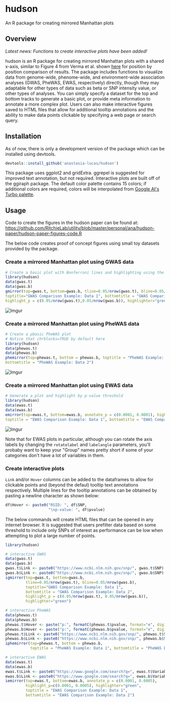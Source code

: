 # hudson
An R package for creating mirrored Manhattan plots

## Overview

*Latest news: Functions to create interactive plots have been added!*

hudson is an R package for creating mirrored Manhattan plots with a shared x-axis, similar to Figure 4 from Verma et al. shown [here](https://www.cell.com/ajhg/fulltext/S0002-9297(18)30062-4) for position by position comparison of results. The package includes functions to visualize data from genome-wide, phenome-wide, and environment-wide association analyses (GWAS, PheWAS, EWAS, respectively) directly, though they may adaptable for other types of data such as beta or SNP intensity value, or other types of analyses. You can simply specify a dataset for the top and bottom tracks to generate a basic plot, or provide meta information to annotate a more complex plot. Users can also make interactive figures saved to HTML files that allow for additional tooltip annotations and the ability to make data points clickable by specifying a web page or search query.

## Installation
As of now, there is only a development version of the package which can be installed using devtools.

``` r
devtools::install_github('anastasia-lucas/hudson')
```

This package uses ggplot2 and gridExtra. ggrepel is suggested for improved text annotation, but not required. Interactive plots are built off of the ggiraph package. The default color palette contains 15 colors; if additional colors are required, colors will be interpolated from [Google AI's Turbo palette](https://ai.googleblog.com/2019/08/turbo-improved-rainbow-colormap-for.html). 

## Usage

Code to create the figures in the hudson paper can be found at:
https://github.com/RitchieLab/utility/blob/master/personal/ana/hudson-paper/hudson-paper-figures-code.R

The below code creates proof of concept figures using small toy datasets provided by the package.

### Create a mirrored Manhattan plot using GWAS data
``` r
# Create a basic plot with Bonferroni lines and highlighting using the toy gwas datasets
library(hudson)
data(gwas.t)
data(gwas.b)
gmirror(top=gwas.t, bottom=gwas.b, tline=0.05/nrow(gwas.t), bline=0.05/nrow(gwas.b), 
toptitle="GWAS Comparison Example: Data 1", bottomtitle = "GWAS Comparison Example: Data 2", 
highlight_p = c(0.05/nrow(gwas.t),0.05/nrow(gwas.b)), highlighter="green")
```

![Imgur](https://i.imgur.com/FNjIaCM.png)


### Create a mirrored Manhattan plot using PheWAS data

``` r
# Create a pbasic PheWAS plot
# Notice that chrblocks=TRUE by default here
library(hudson)
data(phewas.t)
data(phewas.b)
phemirror(top=phewas.t, bottom = phewas.b, toptitle = "PheWAS Example: Data 1", 
bottomtitle = "PheWAS Example: Data 2")
```
![Imgur](https://i.imgur.com/9LyKPi5.png)

### Create a mirrored Manhattan plot using EWAS data
``` r
# Generate a plot and highlight by p-value threshold
library(hudson)
data(ewas.t)
data(ewas.b)
emirror(top=ewas.t, bottom=ewas.b, annotate_p = c(0.0001, 0.0001), highlight_p=c(0.0001, 0.0001), highlighter="green", 
toptitle = "EWAS Comparison Example: Data 1", bottomtitle = "EWAS Comparison Example: Data 2")
```

![Imgur](https://i.imgur.com/ANRXr0H.png)

Note that for EWAS plots in particular, although you can rotate the axis labels by changing the ```rotatelabel``` and ```labelangle``` parameters, you'll probaby want to keep your "Group" names pretty short if some of your categories don't have a lot of variables in them.

### Create interactive plots

`Link` and/or `Hover` columns can be added to the dataframes to allow for clickable points and (beyond the defaul) tooltip text annotations respectively. Multiple lines for the tooltip annotations can be obtained by pasting a newline character as shown below:

``` r
df$Hover <- paste0("RSID: ", df$SNP, 
                   "\np-value: ", df$pvalue)
```

The below commands will create HTML files that can be opened in any internet browser. It is suggested that users prefilter data based on some threshold to include only SNPs of interest as performance can be low when attempting to plot a large number of points. 

``` r
library(hudson)

# interactive GWAS
data(gwas.t)
data(gwas.b)
gwas.t$Link <- paste0("https://www.ncbi.nlm.nih.gov/snp/", gwas.t$SNP) # links to dbSNP
gwas.b$Link <- paste0("https://www.ncbi.nlm.nih.gov/snp/", gwas.b$SNP) # links to dbSNP
igmirror(top=gwas.t, bottom=gwas.b, 
         tline=0.05/nrow(gwas.t), bline=0.05/nrow(gwas.b), 
         toptitle="GWAS Comparison Example: Data 1",
         bottomtitle = "GWAS Comparison Example: Data 2", 
         highlight_p = c(0.05/nrow(gwas.t), 0.05/nrow(gwas.b)), 
         highlighter="green")

# interactive PheWAS
data(phewas.t)
data(phewas.b)
phewas.t$Hover <- paste("p:", formatC(phewas.t$pvalue, format="e", digits=2)) 
phewas.b$Hover <- paste("p:", formatC(phewas.b$pvalue, format="e", digits=2))
phewas.t$Link <- paste0("https://www.ncbi.nlm.nih.gov/snp/", phewas.t$SNP)
phewas.b$Link <- paste0("https://www.ncbi.nlm.nih.gov/snp/", phewas.b$SNP)
iphemirror(top=phewas.t, bottom = phewas.b, 
           toptitle = "PheWAS Example: Data 1", bottomtitle = "PheWAS Example: Data 2")

# interactive EWAS
data(ewas.t)
data(ewas.b)
ewas.t$Link <- paste0("https://www.google.com/search?q=", ewas.t$Variable)
ewas.b$Link <- paste0("https://www.google.com/search?q=", ewas.b$Variable)
iemirror(top=ewas.t, bottom=ewas.b, annotate_p = c(0.0001, 0.0005), 
         highlight_p=c(0.0001, 0.0005), highlighter="green", 
         toptitle = "EWAS Comparison Example: Data 1", 
         bottomtitle = "EWAS Comparison Example: Data 2")
```



